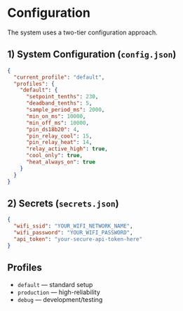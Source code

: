 # Configuration

The system uses a two-tier configuration approach.

## 1) System Configuration (`config.json`)
```json
{
  "current_profile": "default",
  "profiles": {
    "default": {
      "setpoint_tenths": 230,
      "deadband_tenths": 5,
      "sample_period_ms": 2000,
      "min_on_ms": 10000,
      "min_off_ms": 10000,
      "pin_ds18b20": 4,
      "pin_relay_cool": 15,
      "pin_relay_heat": 14,
      "relay_active_high": true,
      "cool_only": true,
      "heat_always_on": true
    }
  }
}
```

## 2) Secrets (`secrets.json`)
```json
{
  "wifi_ssid": "YOUR_WIFI_NETWORK_NAME",
  "wifi_password": "YOUR_WIFI_PASSWORD",
  "api_token": "your-secure-api-token-here"
}
```

## Profiles
- `default` — standard setup
- `production` — high-reliability
- `debug` — development/testing
